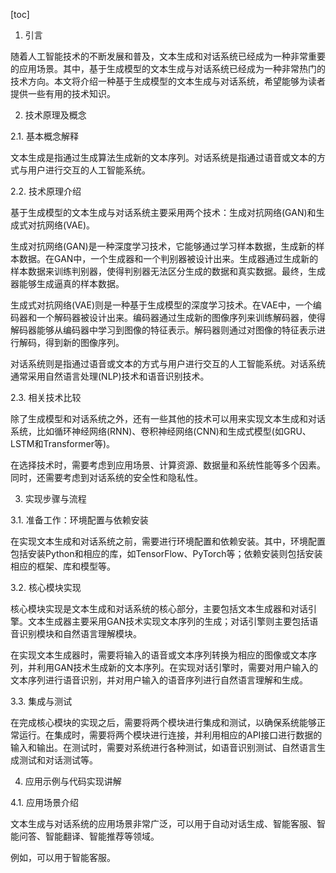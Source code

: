 
[toc]                    
                
                
1. 引言

随着人工智能技术的不断发展和普及，文本生成和对话系统已经成为一种非常重要的应用场景。其中，基于生成模型的文本生成与对话系统已经成为一种非常热门的技术方向。本文将介绍一种基于生成模型的文本生成与对话系统，希望能够为读者提供一些有用的技术知识。

2. 技术原理及概念

2.1. 基本概念解释

文本生成是指通过生成算法生成新的文本序列。对话系统是指通过语音或文本的方式与用户进行交互的人工智能系统。

2.2. 技术原理介绍

基于生成模型的文本生成与对话系统主要采用两个技术：生成对抗网络(GAN)和生成式对抗网络(VAE)。

生成对抗网络(GAN)是一种深度学习技术，它能够通过学习样本数据，生成新的样本数据。在GAN中，一个生成器和一个判别器被设计出来。生成器通过生成新的样本数据来训练判别器，使得判别器无法区分生成的数据和真实数据。最终，生成器能够生成逼真的样本数据。

生成式对抗网络(VAE)则是一种基于生成模型的深度学习技术。在VAE中，一个编码器和一个解码器被设计出来。编码器通过生成新的图像序列来训练解码器，使得解码器能够从编码器中学习到图像的特征表示。解码器则通过对图像的特征表示进行解码，得到新的图像序列。

对话系统则是指通过语音或文本的方式与用户进行交互的人工智能系统。对话系统通常采用自然语言处理(NLP)技术和语音识别技术。

2.3. 相关技术比较

除了生成模型和对话系统之外，还有一些其他的技术可以用来实现文本生成和对话系统，比如循环神经网络(RNN)、卷积神经网络(CNN)和生成式模型(如GRU、LSTM和Transformer等)。

在选择技术时，需要考虑到应用场景、计算资源、数据量和系统性能等多个因素。同时，还需要考虑到对话系统的安全性和隐私性。

3. 实现步骤与流程

3.1. 准备工作：环境配置与依赖安装

在实现文本生成和对话系统之前，需要进行环境配置和依赖安装。其中，环境配置包括安装Python和相应的库，如TensorFlow、PyTorch等；依赖安装则包括安装相应的框架、库和模型等。

3.2. 核心模块实现

核心模块实现是文本生成和对话系统的核心部分，主要包括文本生成器和对话引擎。文本生成器主要采用GAN技术实现文本序列的生成；对话引擎则主要包括语音识别模块和自然语言理解模块。

在实现文本生成器时，需要将输入的语音或文本序列转换为相应的图像或文本序列，并利用GAN技术生成新的文本序列。在实现对话引擎时，需要对用户输入的文本序列进行语音识别，并对用户输入的语音序列进行自然语言理解和生成。

3.3. 集成与测试

在完成核心模块的实现之后，需要将两个模块进行集成和测试，以确保系统能够正常运行。在集成时，需要将两个模块进行连接，并利用相应的API接口进行数据的输入和输出。在测试时，需要对系统进行各种测试，如语音识别测试、自然语言生成测试和对话测试等。

4. 应用示例与代码实现讲解

4.1. 应用场景介绍

文本生成与对话系统的应用场景非常广泛，可以用于自动对话生成、智能客服、智能问答、智能翻译、智能推荐等领域。

例如，可以用于智能客服。

